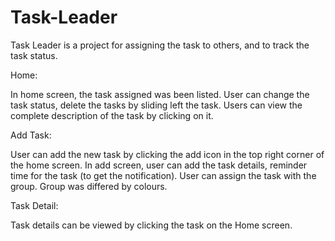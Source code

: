 # Task-Leader
Task Leader is a project for assigning the task to others, and to track the task status.

Home:

In home screen, the task assigned was been listed. User can change the task status, delete the tasks by sliding left the task. Users can view the complete description of the task by clicking on it.

Add Task:

User can add the new task by clicking the add icon in the top right corner of the home screen. In add screen, user can add the task details, reminder time for the task (to get the notification). User can assign the task with the group. Group was differed by colours.

Task Detail:

Task details can be viewed by clicking the task on the Home screen.

